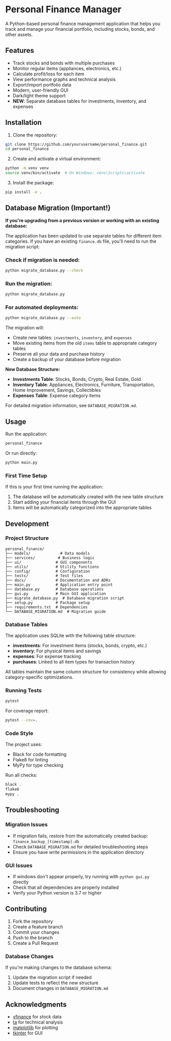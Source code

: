 # Personal Finance Manager

A Python-based personal finance management application that helps you track and manage your financial portfolio, including stocks, bonds, and other assets.

## Features

- Track stocks and bonds with multiple purchases
- Monitor regular items (appliances, electronics, etc.)
- Calculate profit/loss for each item
- View performance graphs and technical analysis
- Export/import portfolio data
- Modern, user-friendly GUI
- Dark/light theme support
- **NEW**: Separate database tables for investments, inventory, and expenses

## Installation

1. Clone the repository:
```bash
git clone https://github.com/yourusername/personal_finance.git
cd personal_finance
```

2. Create and activate a virtual environment:
```bash
python -m venv venv
source venv/bin/activate  # On Windows: venv\Scripts\activate
```

3. Install the package:
```bash
pip install -e .
```

## Database Migration (Important!)

**If you're upgrading from a previous version or working with an existing database:**

The application has been updated to use separate tables for different item categories. If you have an existing `finance.db` file, you'll need to run the migration script:

### Check if migration is needed:
```bash
python migrate_database.py --check
```

### Run the migration:
```bash
python migrate_database.py
```

### For automated deployments:
```bash
python migrate_database.py --auto
```

The migration will:
- Create new tables: `investments`, `inventory`, and `expenses`
- Move existing items from the old `items` table to appropriate category tables
- Preserve all your data and purchase history
- Create a backup of your database before migration

**New Database Structure:**
- **Investments Table**: Stocks, Bonds, Crypto, Real Estate, Gold
- **Inventory Table**: Appliances, Electronics, Furniture, Transportation, Home Improvement, Savings, Collectibles
- **Expenses Table**: Expense category items

For detailed migration information, see `DATABASE_MIGRATION.md`.

## Usage

Run the application:
```bash
personal_finance
```

Or run directly:
```bash
python main.py
```

### First Time Setup

If this is your first time running the application:
1. The database will be automatically created with the new table structure
2. Start adding your financial items through the GUI
3. Items will be automatically categorized into the appropriate tables

## Development

### Project Structure

```
personal_finance/
├── models/             # Data models
├── services/          # Business logic
├── ui/               # GUI components
├── utils/            # Utility functions
├── config/           # Configuration
├── tests/            # Test files
├── docs/             # Documentation and ADRs
├── main.py           # Application entry point
├── database.py       # Database operations
├── gui.py            # Main GUI application
├── migrate_database.py  # Database migration script
├── setup.py          # Package setup
├── requirements.txt  # Dependencies
└── DATABASE_MIGRATION.md  # Migration guide
```

### Database Tables

The application uses SQLite with the following table structure:

- **investments**: For investment items (stocks, bonds, crypto, etc.)
- **inventory**: For physical items and savings
- **expenses**: For expense tracking
- **purchases**: Linked to all item types for transaction history

All tables maintain the same column structure for consistency while allowing category-specific optimizations.

### Running Tests

```bash
pytest
```

For coverage report:
```bash
pytest --cov=.
```

### Code Style

The project uses:
- Black for code formatting
- Flake8 for linting
- MyPy for type checking

Run all checks:
```bash
black .
flake8
mypy .
```

## Troubleshooting

### Migration Issues
- If migration fails, restore from the automatically created backup: `finance_backup_[timestamp].db`
- Check `DATABASE_MIGRATION.md` for detailed troubleshooting steps
- Ensure you have write permissions in the application directory

### GUI Issues
- If windows don't appear properly, try running with `python gui.py` directly
- Check that all dependencies are properly installed
- Verify your Python version is 3.7 or higher

## Contributing

1. Fork the repository
2. Create a feature branch
3. Commit your changes
4. Push to the branch
5. Create a Pull Request

### Database Changes
If you're making changes to the database schema:
1. Update the migration script if needed
2. Update tests to reflect the new structure
3. Document changes in `DATABASE_MIGRATION.md`

## Acknowledgments

- [yfinance](https://github.com/ranaroussi/yfinance) for stock data
- [ta](https://github.com/bukosabino/ta) for technical analysis
- [matplotlib](https://matplotlib.org/) for plotting
- [tkinter](https://docs.python.org/3/library/tkinter.html) for GUI
